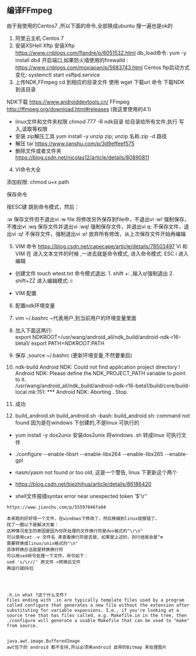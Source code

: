 ## 编译FFmpeg
由于我使用的Centos7 ,所以下面的命令,全部换成ubuntu 搜一遍也是ok的
1. 阿里云主机 Centos 7
2. 安装XSHell Xftp
安装Xftp
https://www.cnblogs.com/flandre/p/6051532.html
db_load命令: yum -y install db4
开启端口,如果防火墙使用的firewalld :
https://www.cnblogs.com/moxiaoan/p/5683743.html
Centos ftp启动方式变化:
systemctl start vsftpd.service
3. 上传NDK,FFmpeg
cd 到相应的目录文件
使用 wget 下载url 命令 下载NDK 到该目录

NDK下载 https://www.androiddevtools.cn/ 
FFmpeg http://ffmpeg.org/download.html#releases (我这里使用的4.1)  
- linux文件和文件夹权限
chmod 777 -R ndk目录   给目录给所有文件,执行 写入,读取等权限
- 安装 zip解压工具
yum install -y  unzip zip;
unzip 名称.zip -d 路径
- 解压 tar
https://www.jianshu.com/p/3d9effeef575
- 删除文件或者文件夹
https://blog.csdn.net/nicolas12/article/details/80890811
4. VI命令大全

添加权限: chmod u+x path


保存命令

按ESC键 跳到命令模式，然后：

:w 保存文件但不退出vi
:w file 将修改另外保存到file中，不退出vi
:w! 强制保存，不推出vi
:wq 保存文件并退出vi
:wq! 强制保存文件，并退出vi
q: 不保存文件，退出vi
:q! 不保存文件，强制退出vi
:e! 放弃所有修改，从上次保存文件开始再编辑

5. VIM 命令
https://blog.csdn.net/capecape/article/details/78503497
Vi 和VIM 在 进入文本文件的时候 ,一进去就是命令模式, 
进入命令模式: ESC
i 进入编辑

- 创建文件 
touch wtest.txt
命令模式退出: 1.  shift +: ,输入q!强制退出  2.  shift+ZZ
进入编辑模式: i:

- VIM 配置

6. 配置ndk环境变量
1. vim ~/.bashrc  ~代表用户,到当前用户的环境变量里面
2. 加入下面这两行:  
export NDKROOT=/usr/wang/android_all/ndk_build/android-ndk-r16-beta1/
export PATH=$NDKROOT:$PATH
3. 保存 ,source ~/.bashrc (更新环境变量,不然要重启)
4. ndk-build 
Android NDK: Could not find application project directory !    
Android NDK: Please define the NDK_PROJECT_PATH variable to point to it.    
/usr/wang/android_all/ndk_build/android-ndk-r16-beta1/build/core/build-local.mk:151: *** Android NDK: Aborting    .  Stop.  

5. 成功

7. build_android.sh
build_android.sh
-bash: build_android.sh: command not found
因为是在windows 下创建的,不是linux 可执行的
- yum install -y dos2unix   安装dos2unix
将windows .sh 转成linux 可执行文件



- ./configure --enable-libsrt --enable-libx264 --enable-libx265 --enable-gpl
- nasm/yasm not found or too old,  这是一个警告,  linux 下更新这个两个

- https://blog.csdn.net/biezhihua/article/details/86186420
* shell文件报错syntax error near unexpected token '$'\r''
```
https://www.jianshu.com/p/55597646fa84

本来跑的好好得一个文件，在windows下修改了，然后移植到linux就报错了。
找了一圈以下是解决方案：
这种情况发生的原因是因为你所处理的文件换行符是dos格式的"\r\n"
可以使用cat -v 文件名 来查看换行符是否是，如果是上述的，则行结尾会是^m
需要转换成linux/unix格式的"\n"
具体转换办法就是转换换行符
可以用sed命令处理一下文件，命令如下：
sed 's/\r//' 原文件 >转换后文件
再运行就Ok拉




.h.in what ?这个什么文件?
Files ending with .in are typically template files used by a program called configure that generates a new file without the extension after substituting for variable expansions. I.e., if you're looking at a source tree that has files called, e.g. Makefile.in in the tree, then ./configure will generate a usable Makefile that can be used to "make" from source.


java.awt.image.BufferedImage 
awt包下的 android 都不支持,所以必须用android 自带的Bitmap 来处理图片
```





